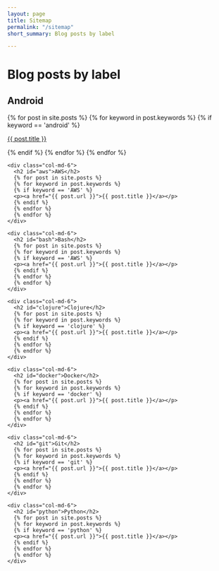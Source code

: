 ```yaml
---
layout: page
title: Sitemap
permalink: "/sitemap"
short_summary: Blog posts by label

---
```


<div class="container">

  <div class="row">
    <div class="col-md-12">
      <h1>Blog posts by label</h1>
    </div>
  </div>

  <div class="row">
    <div class="col-md-6">
      <h2 id="android">Android</h2>
      {% for post in site.posts %}
      {% for keyword in post.keywords %}
      {% if keyword == 'android' %}
      <p><a href="{{ post.url }}">{{ post.title }}</a></p>
      {% endif %}
      {% endfor %}
      {% endfor %}
    </div>

    <div class="col-md-6">
      <h2 id="aws">AWS</h2>
      {% for post in site.posts %}
      {% for keyword in post.keywords %}
      {% if keyword == 'AWS' %}
      <p><a href="{{ post.url }}">{{ post.title }}</a></p>
      {% endif %}
      {% endfor %}
      {% endfor %}
    </div>

    <div class="col-md-6">
      <h2 id="bash">Bash</h2>
      {% for post in site.posts %}
      {% for keyword in post.keywords %}
      {% if keyword == 'AWS' %}
      <p><a href="{{ post.url }}">{{ post.title }}</a></p>
      {% endif %}
      {% endfor %}
      {% endfor %}
    </div>

    <div class="col-md-6">
      <h2 id="clojure">Clojure</h2>
      {% for post in site.posts %}
      {% for keyword in post.keywords %}
      {% if keyword == 'clojure' %}
      <p><a href="{{ post.url }}">{{ post.title }}</a></p>
      {% endif %}
      {% endfor %}
      {% endfor %}
    </div>

    <div class="col-md-6">
      <h2 id="docker">Docker</h2>
      {% for post in site.posts %}
      {% for keyword in post.keywords %}
      {% if keyword == 'docker' %}
      <p><a href="{{ post.url }}">{{ post.title }}</a></p>
      {% endif %}
      {% endfor %}
      {% endfor %}
    </div>

    <div class="col-md-6">
      <h2 id="git">Git</h2>
      {% for post in site.posts %}
      {% for keyword in post.keywords %}
      {% if keyword == 'git' %}
      <p><a href="{{ post.url }}">{{ post.title }}</a></p>
      {% endif %}
      {% endfor %}
      {% endfor %}
    </div>

    <div class="col-md-6">
      <h2 id="python">Python</h2>
      {% for post in site.posts %}
      {% for keyword in post.keywords %}
      {% if keyword == 'python' %}
      <p><a href="{{ post.url }}">{{ post.title }}</a></p>
      {% endif %}
      {% endfor %}
      {% endfor %}
    </div>
  </div>
</div>
